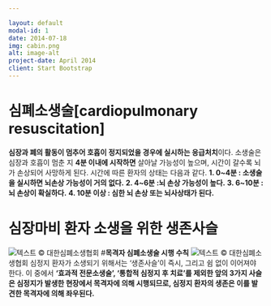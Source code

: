 ```yaml
---

layout: default
modal-id: 1
date: 2014-07-18
img: cabin.png
alt: image-alt
project-date: April 2014
client: Start Bootstrap
---
```

#  **심폐소생술[cardiopulmonary resuscitation]**
**심장과 폐의 활동이 멈추어 호흡이 정지되었을 경우에 실시하는 응급처치**이다. 
소생술은 심장과 호흡이 멈춘 지  **4분 이내에 시작하면** 살아날 가능성이 높으며, 시간이 갈수록 뇌가 손상되어 사망하게 된다. 시간에 따른 환자의 상태는 다음과 같다.
**1. 0~4분 : 소생술을 실시하면 뇌손상 가능성이 거의 없다.**
**2. 4~6분 :뇌 손상 가능성이 높다.**
**3. 6~10분 : 뇌 손상이 확실하다.** 
**4. 10분 이상 : 심한 뇌 손상 또는 뇌사상태가 된다.**
# **심장마비 환자 소생을 위한 생존사슬**
![텍스트](http://www.kacpr.org/image/sub/cpr/index_090.gif)
© 대한심폐소생협회
#**목격자 심폐소생술 시행 수칙**
![텍스트](http://www.kacpr.org/image/sub/cpr/index_100.gif)
© 대한심폐소생협회
심정지 환자가 소생되기 위해서는 ‘생존사슬’이 즉시, 그리고 쉼 없이 이어져야 한다. 이 중에서 **‘효과적 전문소생술’, ‘통합적 심정지 후 치료’를 제외한 앞의 3가지 사슬은 심정지가 발생한 현장에서 목격자에 의해 시행되므로, 심정지 환자의 생존은 이를 발견한 목격자에 의해 좌우된다.**
